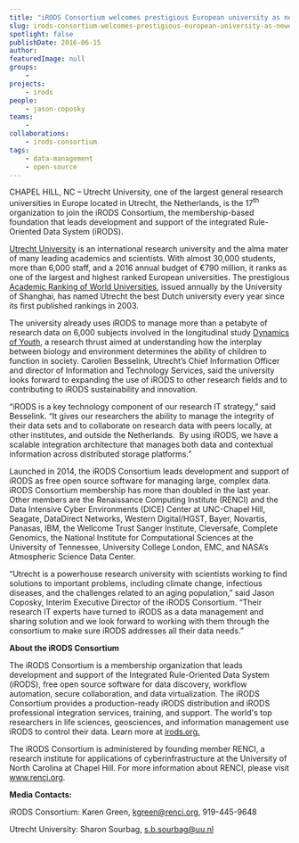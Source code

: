 ```yaml
---
title: "iRODS Consortium welcomes prestigious European university as newest member"
slug: irods-consortium-welcomes-prestigious-european-university-as-newest-member
spotlight: false
publishDate: 2016-06-15
author: 
featuredImage: null
groups:
    - 
projects:
    - irods
people:
    - jason-coposky
teams: 
    - 
collaborations:
    - irods-consortium
tags:
    - data-management
    - open-source
---
```

CHAPEL HILL, NC – Utrecht University, one of the largest general research universities in Europe located in Utrecht, the Netherlands, is the 17<sup>th</sup> organization to join the iRODS Consortium, the membership-based foundation that leads development and support of the integrated Rule-Oriented Data System (iRODS).

<a href="http://www.uu.nl/en">Utrecht University</a> is an international research university and the alma mater of many leading academics and scientists. With almost 30,000 students, more than 6,000 staff, and a 2016 annual budget of €790 million, it ranks as one of the largest and highest ranked European universities. The prestigious <a href="http://www.shanghairanking.com/ARWU2015.html">Academic Ranking of World Universities</a>, issued annually by the University of Shanghai, has named Utrecht the best Dutch university every year since its first published rankings in 2003.

<!--more-->

The university already uses iRODS to manage more than a petabyte of research data on 6,000 subjects involved in the longitudinal study <a href="http://www.uu.nl/en/research/dynamics-of-youth">Dynamics of Youth</a>, a research thrust aimed at understanding how the interplay between biology and environment determines the ability of children to function in society. Carolien Besselink, Utrecht’s Chief Information Officer and director of Information and Technology Services, said the university looks forward to expanding the use of iRODS to other research fields and to contributing to iRODS sustainability and innovation.

“iRODS is a key technology component of our research IT strategy,” said Besselink. “It gives our researchers the ability to manage the integrity of their data sets and to collaborate on research data with peers locally, at other institutes, and outside the Netherlands.  By using iRODS, we have a scalable integration architecture that manages both data and contextual information across distributed storage platforms.”

Launched in 2014, the iRODS Consortium leads development and support of iRODS as free open source software for managing large, complex data. iRODS Consortium membership has more than doubled in the last year. Other members are the Renaissance Computing Institute (RENCI) and the Data Intensive Cyber Environments (DICE) Center at UNC-Chapel Hill, Seagate, DataDirect Networks, Western Digital/HGST, Bayer, Novartis, Panasas, IBM, the Wellcome Trust Sanger Institute, Cleversafe, Complete Genomics, the National Institute for Computational Sciences at the University of Tennessee, University College London, EMC, and NASA’s Atmospheric Science Data Center.

“Utrecht is a powerhouse research university with scientists working to find solutions to important problems, including climate change, infectious diseases, and the challenges related to an aging population,” said Jason Coposky, Interim Executive Director of the iRODS Consortium. “Their research IT experts have turned to iRODS as a data management and sharing solution and we look forward to working with them through the consortium to make sure iRODS addresses all their data needs.”

<strong>About the iRODS Consortium</strong>

The iRODS Consortium is a membership organization that leads development and support of the Integrated Rule-Oriented Data System (iRODS), free open source software for data discovery, workflow automation, secure collaboration, and data virtualization. The iRODS Consortium provides a production-ready iRODS distribution and iRODS professional integration services, training, and support. The world's top researchers in life sciences, geosciences, and information management use iRODS to control their data. Learn more at <a href="http://irods.org/">irods.org.</a>

The iRODS Consortium is administered by founding member RENCI, a research institute for applications of cyberinfrastructure at the University of North Carolina at Chapel Hill. For more information about RENCI, please visit <a href="https://www.renci.org">www.renci.org</a>.

<strong>Media Contacts:</strong>

iRODS Consortium:
Karen Green, <a href="mailto:kgreen@renci.org">kgreen@renci.org</a>, 919-445-9648

Utrecht University:
Sharon Sourbag, <a href="mailto:s.b.sourbag@uu.nl">s.b.sourbag@uu.nl</a>
